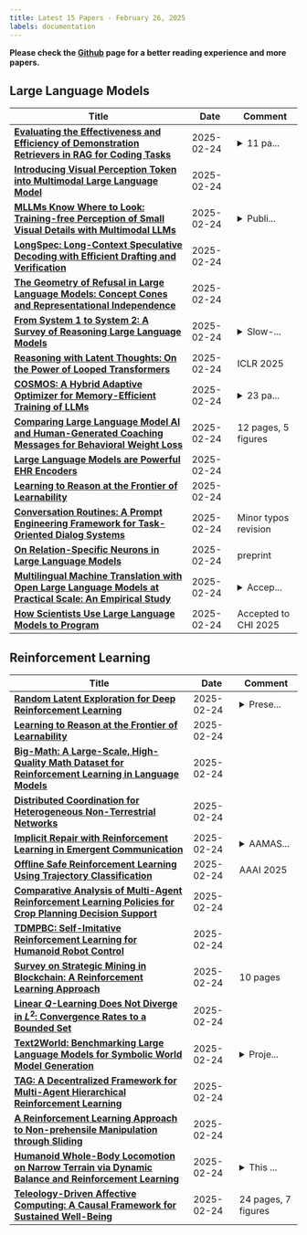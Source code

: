 ```yaml
---
title: Latest 15 Papers - February 26, 2025
labels: documentation
---
```

**Please check the [Github](https://github.com/zezhishao/MTS_Daily_ArXiv) page for a better reading experience and more papers.**

## Large Language Models
| **Title** | **Date** | **Comment** |
| --- | --- | --- |
| **[Evaluating the Effectiveness and Efficiency of Demonstration Retrievers in RAG for Coding Tasks](http://arxiv.org/abs/2410.09662v2)** | 2025-02-24 | <details><summary>11 pa...</summary><p>11 pages, 6 figures, 6 tables, accepted by SANER 2025</p></details> |
| **[Introducing Visual Perception Token into Multimodal Large Language Model](http://arxiv.org/abs/2502.17425v1)** | 2025-02-24 |  |
| **[MLLMs Know Where to Look: Training-free Perception of Small Visual Details with Multimodal LLMs](http://arxiv.org/abs/2502.17422v1)** | 2025-02-24 | <details><summary>Publi...</summary><p>Published as a conference paper at ICLR 2025. Code at: https://github.com/saccharomycetes/mllms_know</p></details> |
| **[LongSpec: Long-Context Speculative Decoding with Efficient Drafting and Verification](http://arxiv.org/abs/2502.17421v1)** | 2025-02-24 |  |
| **[The Geometry of Refusal in Large Language Models: Concept Cones and Representational Independence](http://arxiv.org/abs/2502.17420v1)** | 2025-02-24 |  |
| **[From System 1 to System 2: A Survey of Reasoning Large Language Models](http://arxiv.org/abs/2502.17419v1)** | 2025-02-24 | <details><summary>Slow-...</summary><p>Slow-thinking, Large Language Models, Human-like Reasoning, Decision Making in AI, AGI</p></details> |
| **[Reasoning with Latent Thoughts: On the Power of Looped Transformers](http://arxiv.org/abs/2502.17416v1)** | 2025-02-24 | ICLR 2025 |
| **[COSMOS: A Hybrid Adaptive Optimizer for Memory-Efficient Training of LLMs](http://arxiv.org/abs/2502.17410v1)** | 2025-02-24 | <details><summary>23 pa...</summary><p>23 pages, 9 figures, 6 tables</p></details> |
| **[Comparing Large Language Model AI and Human-Generated Coaching Messages for Behavioral Weight Loss](http://arxiv.org/abs/2312.04059v2)** | 2025-02-24 | 12 pages, 5 figures |
| **[Large Language Models are Powerful EHR Encoders](http://arxiv.org/abs/2502.17403v1)** | 2025-02-24 |  |
| **[Learning to Reason at the Frontier of Learnability](http://arxiv.org/abs/2502.12272v3)** | 2025-02-24 |  |
| **[Conversation Routines: A Prompt Engineering Framework for Task-Oriented Dialog Systems](http://arxiv.org/abs/2501.11613v7)** | 2025-02-24 | Minor typos revision |
| **[On Relation-Specific Neurons in Large Language Models](http://arxiv.org/abs/2502.17355v1)** | 2025-02-24 | preprint |
| **[Multilingual Machine Translation with Open Large Language Models at Practical Scale: An Empirical Study](http://arxiv.org/abs/2502.02481v4)** | 2025-02-24 | <details><summary>Accep...</summary><p>Accept to NAACL2025 Main Conference</p></details> |
| **[How Scientists Use Large Language Models to Program](http://arxiv.org/abs/2502.17348v1)** | 2025-02-24 | Accepted to CHI 2025 |

## Reinforcement Learning
| **Title** | **Date** | **Comment** |
| --- | --- | --- |
| **[Random Latent Exploration for Deep Reinforcement Learning](http://arxiv.org/abs/2407.13755v2)** | 2025-02-24 | <details><summary>Prese...</summary><p>Presented at ICML 2024</p></details> |
| **[Learning to Reason at the Frontier of Learnability](http://arxiv.org/abs/2502.12272v3)** | 2025-02-24 |  |
| **[Big-Math: A Large-Scale, High-Quality Math Dataset for Reinforcement Learning in Language Models](http://arxiv.org/abs/2502.17387v1)** | 2025-02-24 |  |
| **[Distributed Coordination for Heterogeneous Non-Terrestrial Networks](http://arxiv.org/abs/2502.17366v1)** | 2025-02-24 |  |
| **[Implicit Repair with Reinforcement Learning in Emergent Communication](http://arxiv.org/abs/2502.12624v2)** | 2025-02-24 | <details><summary>AAMAS...</summary><p>AAMAS 2025 - full paper</p></details> |
| **[Offline Safe Reinforcement Learning Using Trajectory Classification](http://arxiv.org/abs/2412.15429v2)** | 2025-02-24 | AAAI 2025 |
| **[Comparative Analysis of Multi-Agent Reinforcement Learning Policies for Crop Planning Decision Support](http://arxiv.org/abs/2412.02057v2)** | 2025-02-24 |  |
| **[TDMPBC: Self-Imitative Reinforcement Learning for Humanoid Robot Control](http://arxiv.org/abs/2502.17322v1)** | 2025-02-24 |  |
| **[Survey on Strategic Mining in Blockchain: A Reinforcement Learning Approach](http://arxiv.org/abs/2502.17307v1)** | 2025-02-24 | 10 pages |
| **[Linear $Q$-Learning Does Not Diverge in $L^2$: Convergence Rates to a Bounded Set](http://arxiv.org/abs/2501.19254v3)** | 2025-02-24 |  |
| **[Text2World: Benchmarking Large Language Models for Symbolic World Model Generation](http://arxiv.org/abs/2502.13092v2)** | 2025-02-24 | <details><summary>Proje...</summary><p>Project page: https://text-to-world.github.io/</p></details> |
| **[TAG: A Decentralized Framework for Multi-Agent Hierarchical Reinforcement Learning](http://arxiv.org/abs/2502.15425v2)** | 2025-02-24 |  |
| **[A Reinforcement Learning Approach to Non-prehensile Manipulation through Sliding](http://arxiv.org/abs/2502.17221v1)** | 2025-02-24 |  |
| **[Humanoid Whole-Body Locomotion on Narrow Terrain via Dynamic Balance and Reinforcement Learning](http://arxiv.org/abs/2502.17219v1)** | 2025-02-24 | <details><summary>This ...</summary><p>This work has been submitted to the IEEE for possible publication</p></details> |
| **[Teleology-Driven Affective Computing: A Causal Framework for Sustained Well-Being](http://arxiv.org/abs/2502.17172v1)** | 2025-02-24 | 24 pages, 7 figures |

